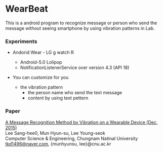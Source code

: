 # WearBeat

This is a android program to recognize message or person who send the message without seeing smartphone by using vibration patterns in Lab. 

### Experiments
* Andorid Wear - LG g watch R
  * Android-5.0 Lolipop 
  * NotificationListenerService over version 4.3 (API 18)

* You can customize for you
  * the vibration pattern
    * the person name who send the text message
    * content by using text pettern

### Paper
[A Message Recognition Method by Vibration on a Wearable Device (Dec, 2015) ](http://www.dbpia.co.kr/Journal/ArticleDetail/NODE06602794)  
Lee Sang-hee0, Mun Hyun-su, Lee Young-seok  
Computer Science & Engineering, Chungnam Natinal University  
tkd1496@naver.com, {munhyunsu, lee}@cnu.ac.kr  
